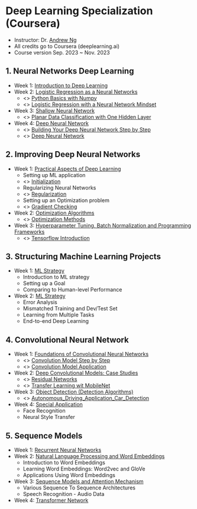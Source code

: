 # Deep Learning Specialization (Coursera) 
* Instructor: Dr. [Andrew Ng](http://www.andrewng.org/)
* All credits go to Coursera (deeplearning.ai)
* Course version Sep. 2023 ~ Nov. 2023

## 1. Neural Networks Deep Learning 
* Week 1: [Introduction to Deep Learning](https://github.com/HyunjyungOh/Deep-Learning-Specialization/blob/24c895ebf978c820380d450e450213f542b1a46d/Lecture%20Notes/C1_W1.pdf)
* Week 2: [Logistic Regression as a Neural Networks](https://github.com/HyunjyungOh/Deep-Learning-Specialization/blob/24c895ebf978c820380d450e450213f542b1a46d/Lecture%20Notes/C1_W2.pdf)
     * <> [Python Basics with Numpy](C1_Coding_Assignments/W2A1/Python_Basics_with_Numpy.ipynb)
     * <> [Logistic Regression with a Neural Network Mindset](C1_Coding_Assignments/W2A2/Logistic_Regression_with_a_Neural_Network_mindset.ipynb)
* Week 3: [Shallow Neural Network](https://github.com/HyunjyungOh/Deep-Learning-Specialization/blob/24c895ebf978c820380d450e450213f542b1a46d/Lecture%20Notes/C1_W3.pdf)
     * <> [Planar Data Classification with One Hidden Layer](C1_Coding_Assignments/W3A1/Planar_data_classification_with_one_hidden_layer.ipynb)
* Week 4: [Deep Neural Network](https://github.com/HyunjyungOh/Deep-Learning-Specialization/blob/24c895ebf978c820380d450e450213f542b1a46d/Lecture%20Notes/C1_W4.pdf)
     * <> [Building Your Deep Neural Network Step by Step](C1_Coding_Assignments/W4A1/Building_your_Deep_Neural_Network_Step_by_Step.ipynb)
     * <> [Deep Neural Network](C1_Coding_Assignments/W4A2/Deep%20Neural%20Network%20-%20Application.ipynb)

## 2. Improving Deep Neural Networks
* Week 1: [Practical Aspects of Deep Learning](https://github.com/HyunjyungOh/Deep-Learning-Specialization/blob/24c895ebf978c820380d450e450213f542b1a46d/Lecture%20Notes/C2_W1.pdf)
  * Setting up ML application
  * <> [Initialization](C2_Coding_Assignments/W1A1/Initialization.ipynb)
  * Regularizing Neural Networks
  * <> [Regularization](C2_Coding_Assignments/W1A2/Regularization.ipynb)
  * Setting up an Optimization problem
  * <> [Gradient Checking](C2_Coding_Assignments/W1A3/Gradient_Checking.ipynb)
* Week 2: [Optimization Algorithms](https://github.com/HyunjyungOh/Deep-Learning-Specialization/blob/24c895ebf978c820380d450e450213f542b1a46d/Lecture%20Notes/C2_W2.pdf)
    * <> [Optimization Methods](C2_Coding_Assignments/W2A1/Optimization_methods.ipynb)
* Week 3: [Hyperparameter Tuning, Batch Normalization and Programming Frameworks](https://github.com/HyunjyungOh/Deep-Learning-Specialization/blob/24c895ebf978c820380d450e450213f542b1a46d/Lecture%20Notes/C2_W3.pdf)
    * <> [Tensorflow Introduction](C2_Coding_Assignments/W3A1/Tensorflow_introduction.ipynb)
## 3. Structuring Machine Learning Projects
* Week 1: [ML Strategy](https://github.com/HyunjyungOh/Deep-Learning-Specialization/blob/24c895ebf978c820380d450e450213f542b1a46d/Lecture%20Notes/C3_W1.pdf)
  * Introduction to ML strategy
  * Setting up a Goal
  * Comparing to Human-level Performance
* Week 2: [ML Strategy](https://github.com/HyunjyungOh/Deep-Learning-Specialization/blob/24c895ebf978c820380d450e450213f542b1a46d/Lecture%20Notes/C3_W2.pdf)
  * Error Analysis
  * Mismatched Training and Dev/Test Set
  * Learning from Multiple Tasks
  * End-to-end Deep Learning
    
## 4. Convolutional Neural Network
* Week 1: [Foundations of Convolutional Neural Networks](https://github.com/HyunjyungOh/Deep-Learning-Specialization/blob/24c895ebf978c820380d450e450213f542b1a46d/Lecture%20Notes/C4_W1.pdf)
    * <> [Convolution Model Step by Step](W1A1/Convolution_model_Step_by_Step_v1.ipynb)
    * <> [Convolution Model Application](W1A2/Convolution_model_Application.ipynb)
* Week 2: [Deep Convolutional Models: Case Studies](https://github.com/HyunjyungOh/Deep-Learning-Specialization/blob/24c895ebf978c820380d450e450213f542b1a46d/Lecture%20Notes/C4_W2.pdf)
    * <> [Residual Networks](C4_Coding_Assignments/W2A1/Residual_Networks.ipynb)
    * <> [Transfer Learning wit MobileNet](C4_Coding_Assignments/W2A2/Transfer_learning_with_MobileNet_v1.ipynb)
* Week 3: [Object Detection (Detection Algorithms)](https://github.com/HyunjyungOh/Deep-Learning-Specialization/blob/24c895ebf978c820380d450e450213f542b1a46d/Lecture%20Notes/C4_W3.pdf)
    * <> [Autonomous_Driving_Application_Car_Detection](C4_Coding_Assignments/W3A1/Autonomous_driving_application_Car_detection.ipynb) 
* Week 4: [Special Application](https://github.com/HyunjyungOh/Deep-Learning-Specialization/blob/24c895ebf978c820380d450e450213f542b1a46d/Lecture%20Notes/C4_W4.pdf)
  *  Face Recognition
  *  Neural Style Transfer
    
## 5. Sequence Models
* Week 1: [Recurrent Neural Networks](https://github.com/HyunjyungOh/Deep-Learning-Specialization/blob/24c895ebf978c820380d450e450213f542b1a46d/Lecture%20Notes/C5_W1.pdf)
* Week 2: [Natural Language Processing and Word Embeddings](https://github.com/HyunjyungOh/Deep-Learning-Specialization/blob/24c895ebf978c820380d450e450213f542b1a46d/Lecture%20Notes/C5_W2.pdf)
  * Introduction to Word Embeddings
  * Learning Word Embeddings: Word2vec and GloVe
  * Applications Using Word Embeddings
* Week 3: [Sequence Models and Attention Mechanism](https://github.com/HyunjyungOh/Deep-Learning-Specialization/blob/24c895ebf978c820380d450e450213f542b1a46d/Lecture%20Notes/C5_W3.pdf)
  * Various Sequence To Sequence Architectures
  * Speech Recognition - Audio Data
* Week 4: [Transformer Network](https://github.com/HyunjyungOh/Deep-Learning-Specialization/blob/24c895ebf978c820380d450e450213f542b1a46d/Lecture%20Notes/C5_W4.pdf)
